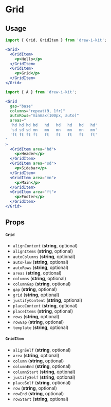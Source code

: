 # Grid

## Usage

```jsx
import { Grid, GridItem } from 'drew-i-kit';

<Grid>
  <GridItem>
    <p>Hello</p>
  </GridItem>
  <GridItem>
    <p>Grid</p>
  </GridItem>
</Grid>
```

```jsx
import { A } from 'drew-i-kit';

<Grid
  gap="base"
  columns="repeat(9, 1fr)"
  autoRows="minmax(100px, auto)"
  areas="
  'hd hd hd hd   hd   hd   hd   hd   hd'
  'sd sd sd mn   mn   mn   mn   mn   mn'
  'ft ft ft ft   ft   ft   ft   ft   ft'
"
>
  <GridItem area="hd">
    <p>Header</p>
  </GridItem>
  <GridItem area="sd">
    <p>Sidebar</p>
  </GridItem>
  <GridItem area="mn">
    <p>Main</p>
  </GridItem>
  <GridItem area="ft">
    <p>Footer</p>
  </GridItem>
</Grid>
```

## Props

#### `Grid`
- `alignContent` (**string**, optional)
- `alignItems` (**string**, optional)
- `autoColumns` (**string**, optional)
- `autoFlow` (**string**, optional)
- `autoRows` (**string**, optional)
- `areas` (**string**, optional)
- `columns` (**string**, optional)
- `columnGap` (**string**, optional)
- `gap` (**string**, optional)
- `grid` (**string**, optional)
- `justifyContent` (**string**, optional)
- `placeContent` (**string**, optional)
- `placeItems` (**string**, optional)
- `rows` (**string**, optional)
- `rowGap` (**string**, optional)
- `template` (**string**, optional)

#### `GridItem`
- `alignSelf` (**string**, optional)
- `area` (**string**, optional)
- `column` (**string**, optional)
- `columnEnd` (**string**, optional)
- `columnStart` (**string**, optional)
- `justifySelf` (**string**, optional)
- `placeSelf` (**string**, optional)
- `row` (**string**, optional)
- `rowEnd` (**string**, optional)
- `rowStart` (**string**, optional)
